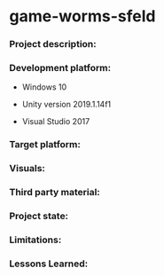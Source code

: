 # game-worms-sfeld

### Project description: 

### Development platform: 

 - Windows 10

	

 - Unity version 2019.1.14f1

	

 - Visual Studio 2017
### Target platform: 


### Visuals: 


### Third party material: 

### Project state: 


### Limitations: 



### Lessons Learned: 

